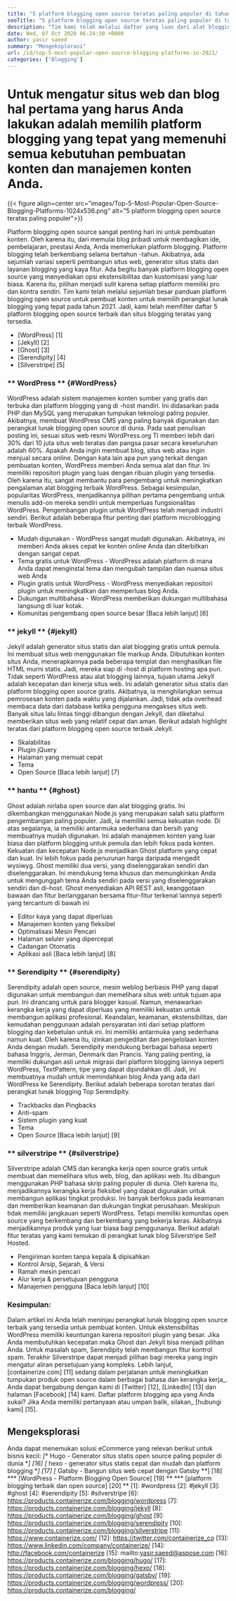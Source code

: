 ```yaml
---
title: "5 platform blogging open source teratas paling populer di tahun 2021" 
seoTitle: "5 platform blogging open source teratas paling populer di tahun 2021" 
description: "Tim kami telah melalui daftar yang luas dari alat blogging dan manajemen konten dan kami memiliki platform blogging open source teratas terdaftar." 
date: Wed, 07 Oct 2020 06:24:30 +0000
author: yasir saeed
summary: "Mengeksplorasi" 
url: /id/top-5-most-popular-open-source-blogging-platforms-in-2021/
categories: ['Blogging']
---
```


# Untuk mengatur situs web dan blog hal pertama yang harus Anda lakukan adalah memilih platform blogging yang tepat yang memenuhi semua kebutuhan pembuatan konten dan manajemen konten Anda.

{{< figure align=center src="images/Top-5-Most-Popular-Open-Source-Blogging-Platforms-1024x536.png" alt="5 platform blogging open source teratas paling populer">}}

Platform blogging open source sangat penting hari ini untuk pembuatan konten. Oleh karena itu, dari memulai blog pribadi untuk membagikan ide, pembelajaran, prestasi Anda, Anda memerlukan platform blogging. Platform blogging telah berkembang selama bertahun -tahun. Akibatnya, ada sejumlah variasi seperti pembangun situs web, generator situs statis dan layanan blogging yang kaya fitur.
Ada begitu banyak platform blogging open source yang menyediakan opsi ekstensibilitas dan kustomisasi yang luar biasa. Karena itu, pilihan menjadi sulit karena setiap platform memiliki pro dan kontra sendiri. Tim kami telah melalui sejumlah besar panduan platform blogging open source untuk pembuat konten untuk memilih perangkat lunak blogging yang tepat pada tahun 2021. Jadi, kami telah memfilter daftar 5 platform blogging open source terbaik dan situs blogging teratas yang tersedia.
  * [WordPress] [1]
  * [Jekyll] [2]
  * [Ghost] [3]
  * [Serendipity] [4]
  * [Silverstripe] [5]

### ** WordPress ** {#WordPress}
WordPress adalah sistem manajemen konten sumber yang gratis dan terbuka dan platform blogging yang di -host mandiri. Ini didasarkan pada PHP dan MySQL yang merupakan tumpukan teknologi paling populer. Akibatnya, membuat WordPress CMS yang paling banyak digunakan dan perangkat lunak blogging open source di dunia. Pada saat penulisan posting ini, sesuai situs web resmi WordPress.org TI memberi lebih dari 30% dari 10 juta situs web teratas dan pangsa pasar secara keseluruhan adalah 60%.
Apakah Anda ingin membuat blog, situs web atau ingin menjual secara online. Dengan kata lain apa pun yang terkait dengan pembuatan konten, WordPress memberi Anda semua alat dan fitur. Ini memiliki repositori plugin yang luas dengan ribuan plugin yang tersedia. Oleh karena itu, sangat membantu para pengembang untuk meningkatkan pengalaman alat blogging terbaik WordPress.
Sebagai kesimpulan, popularitas WordPress, menjadikannya pilihan pertama pengembang untuk menulis add-on mereka sendiri untuk memperluas fungsionalitas WordPress. Pengembangan plugin untuk WordPress telah menjadi industri sendiri.
Berikut adalah beberapa fitur penting dari platform microblogging terbaik WordPress.
  * Mudah digunakan - WordPress sangat mudah digunakan. Akibatnya, ini memberi Anda akses cepat ke konten online Anda dan diterbitkan dengan sangat cepat.
  * Tema gratis untuk WordPress - WordPress adalah platform di mana Anda dapat menginstal tema dan mengubah tampilan dan nuansa situs web Anda
  * Plugin gratis untuk WordPress - WordPress menyediakan repositori plugin untuk meningkatkan dan memperluas blog Anda.
  * Dukungan multibahasa - WordPress memberikan dukungan multibahasa langsung di luar kotak.
  * Komunitas pengembang open source besar
    [Baca lebih lanjut] [6]

### ** jekyll ** {#jekyll}
Jekyll adalah generator situs statis dan alat blogging gratis untuk pemula. Ini membuat situs web menggunakan file markup Anda. Dibutuhkan konten situs Anda, menerapkannya pada beberapa templat dan menghasilkan file HTML murni statis. Jadi, mereka siap di -host di platform hosting apa pun.
Tidak seperti WordPress atau alat blogging lainnya, tujuan utama Jekyll adalah kecepatan dan kinerja situs web. Ini adalah generator situs statis dan platform blogging open source gratis. Akibatnya, ia menghilangkan semua pemrosesan konten pada waktu yang dijalankan. Jadi, tidak ada overhead membaca data dari database ketika pengguna mengakses situs web. Banyak situs lalu lintas tinggi dibangun dengan Jekyll, dan diketahui memberikan situs web yang relatif cepat dan aman.
Berikut adalah highlight teratas dari platform blogging open source terbaik Jekyll.
  * Skalabilitas
  * Plugin jQuery
  * Halaman yang memuat cepat
  * Tema
  * Open Source
    [Baca lebih lanjut] [7]

### ** hantu ** {#ghost}
Ghost adalah nirlaba open source dan alat blogging gratis. Ini dikembangkan menggunakan Node.js yang merupakan salah satu platform pengembangan paling populer. Jadi, ia memiliki semua kekuatan node. Di atas segalanya, ia memiliki antarmuka sederhana dan bersih yang membuatnya mudah digunakan. Ini adalah manajemen konten yang luar biasa dan platform blogging untuk pemula dan lebih fokus pada konten.
Kekuatan dan kecepatan Node.js menjadikan Ghost platform yang cepat dan kuat. Ini lebih fokus pada penurunan harga daripada mengedit wysiwyg. Ghost memiliki dua versi, yang diselenggarakan sendiri dan diselenggarakan. Ini mendukung tema khusus dan memungkinkan Anda untuk mengunggah tema Anda sendiri pada versi yang diselenggarakan sendiri dan di-host.
Ghost menyediakan API REST asli, keanggotaan bawaan dan fitur berlangganan bersama fitur-fitur terkenal lainnya seperti yang tercantum di bawah ini
  * Editor kaya yang dapat diperluas
  * Manajemen konten yang fleksibel
  * Optimalisasi Mesin Pencari
  * Halaman seluler yang dipercepat
  * Cadangan Otomatis
  * Aplikasi asli
    [Baca lebih lanjut] [8]

### ** Serendipity ** {#serendipity}
Serendipity adalah open source, mesin weblog berbasis PHP yang dapat digunakan untuk membangun dan memelihara situs web untuk tujuan apa pun. Ini dirancang untuk para blogger kasual. Namun, menawarkan kerangka kerja yang dapat diperluas yang memiliki kekuatan untuk membangun aplikasi profesional.
Keandalan, keamanan, ekstensibilitas, dan kemudahan penggunaan adalah persyaratan inti dari setiap platform blogging dan kebetulan untuk ini. Ini memiliki antarmuka yang sederhana namun kuat. Oleh karena itu, izinkan pengeditan dan pengelolaan konten Anda dengan mudah.
Serendipity mendukung berbagai bahasa seperti bahasa Inggris, Jerman, Denmark dan Prancis. Yang paling penting, ia memiliki dukungan asli untuk migrasi dari platform blogging lainnya seperti WordPress, TextPattern, tipe yang dapat dipindahkan dll. Jadi, ini membuatnya mudah untuk memindahkan blog Anda yang ada dari WordPress ke Serendipity.
Berikut adalah beberapa sorotan teratas dari perangkat lunak blogging Top Serendipity.
  * Trackbacks dan Pingbacks
  * Anti-spam
  * Sistem plugin yang kuat
  * Tema
  * Open Source
    [Baca lebih lanjut] [9]

### ** silverstripe ** {#silverstripe}
Silverstripe adalah CMS dan kerangka kerja open source gratis untuk membuat dan memelihara situs web, blog, dan aplikasi web. Itu dibangun menggunakan PHP bahasa skrip paling populer di dunia. Oleh karena itu, menjadikannya kerangka kerja fleksibel yang dapat digunakan untuk membangun aplikasi tingkat produksi.
Ini banyak berfokus pada keamanan dan memberikan keamanan dan dukungan tingkat perusahaan. Meskipun tidak memiliki jangkauan seperti WordPress. Tetapi memiliki komunitas open source yang berkembang dan berkembang yang bekerja keras. Akibatnya menjadikannya produk yang luar biasa bagi penggunanya.
Berikut adalah fitur teratas yang kami temukan di perangkat lunak blog Silverstripe Self Hosted.
  * Pengiriman konten tanpa kepala & dipisahkan
  * Kontrol Arsip, Sejarah, & Versi
  * Ramah mesin pencari
  * Alur kerja & persetujuan pengguna
  * Manajemen pengguna
    [Baca lebih lanjut] [10]

### Kesimpulan:
Dalam artikel ini Anda telah meninjau perangkat lunak blogging open source terbaik yang tersedia untuk pembuat konten. Untuk ekstensibilitas WordPress memiliki keuntungan karena repositori plugin yang besar. Jika Anda membutuhkan kecepatan maka Ghost dan Jekyll bisa menjadi pilihan Anda. Untuk masalah spam, Serendipity telah membangun fitur kontrol spam. Terakhir Silverstripe dapat menjadi pilihan bagi mereka yang ingin mengatur aliran persetujuan yang kompleks.
Lebih lanjut, [containerize.com] [11] sedang dalam perjalanan untuk meningkatkan tumpukan produk open source dalam berbagai bahasa dan kerangka kerja_. Anda dapat bergabung dengan kami di [Twitter] [12], [LinkedIn] [13] dan halaman [Facebook] [14] kami. Daftar platform blogging apa yang Anda sukai? Jika Anda memiliki pertanyaan atau umpan balik, silakan_ [hubungi kami] [15].

## Mengeksplorasi
Anda dapat menemukan solusi eCommerce yang relevan berikut untuk bisnis kecil:
  *[** Hugo - Generator situs statis open source paling populer di dunia **] [16]
  *[** hexo - generator situs statis cepat dan mudah dan platform blogging **] [17]
  *[** Gatsby - Bangun situs web cepat dengan Gatsby **] [18]
  *** [WordPress - Platform Blogging Open Source] [19] **
  *** [platform blogging terbaik dan open source] [20] **
[1]: #wordpress
[2]: #jekyll
[3]: #ghost
[4]: #serendipity
[5]: #silverstripe
[6]: https://products.containerize.com/blogging/wordpress
[7]: https://products.containerize.com/blogging/jekyll
[8]: https://products.containerize.com/blogging/ghost
[9]: https://products.containerize.com/blogging/serendipity
[10]: https://products.containerize.com/blogging/silverstripe
[11]: https://www.containerize.com/
[12]: https://twitter.com/containerize_co
[13]: https://www.linkedin.com/company/containerize/
[14]: http://facebook.com/containerize
[15]: mailto:yasir.saeed@aspose.com
[16]: https://products.containerize.com/blogging/hugo/
[17]: https://products.containerize.com/blogging/hexo/
[18]: https://products.containerize.com/blogging/gatsby/
[19]: https://products.containerize.com/blogging/wordpress/
[20]: https://products.containerize.com/blogging/
